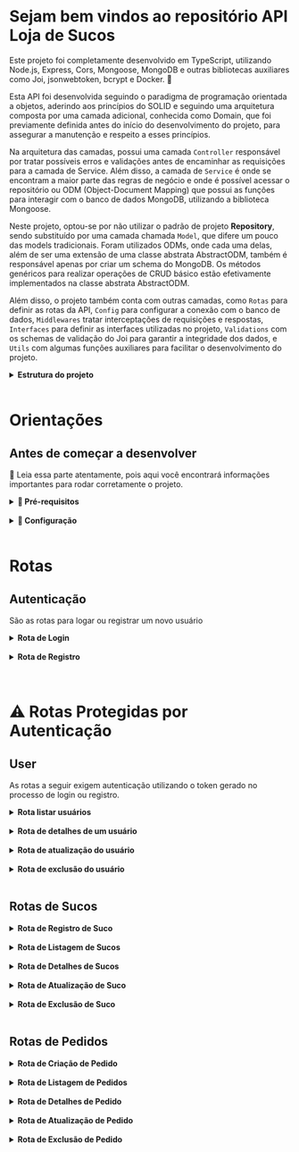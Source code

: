 # Sejam bem vindos ao repositório API Loja de Sucos

Este projeto foi completamente desenvolvido em TypeScript, utilizando Node.js, Express, Cors, Mongoose, MongoDB e outras bibliotecas auxiliares como Joi, jsonwebtoken, bcrypt e Docker. 🚀

Esta API foi desenvolvida seguindo o paradigma de programação orientada a objetos, aderindo aos princípios do SOLID e seguindo uma arquitetura composta por uma camada adicional, conhecida como Domain, que foi previamente definida antes do início do desenvolvimento do projeto, para assegurar a manutenção e respeito a esses princípios.

Na arquitetura das camadas, possui uma camada `Controller` responsável por tratar possíveis erros e validações antes de encaminhar as requisições para a camada de Service. Além disso, a camada de `Service` é onde se encontram a maior parte das regras de negócio e onde é possível acessar o repositório ou ODM (Object-Document Mapping) que possui as funções para interagir com o banco de dados MongoDB, utilizando a biblioteca Mongoose.

Neste projeto, optou-se por não utilizar o padrão de projeto <strong>Repository</strong>, sendo substituído por uma camada chamada `Model`, que difere um pouco das models tradicionais. Foram utilizados ODMs, onde cada uma delas, além de ser uma extensão de uma classe abstrata AbstractODM, também é responsável apenas por criar um schema do MongoDB. Os métodos genéricos para realizar operações de CRUD básico estão efetivamente implementados na classe abstrata AbstractODM.

Além disso, o projeto também conta com outras camadas, como `Rotas` para definir as rotas da API, `Config` para configurar a conexão com o banco de dados, `Middlewares` tratar interceptações de requisições e respostas, `Interfaces` para definir as interfaces utilizadas no projeto, `Validations` com os schemas de validação do Joi para garantir a integridade dos dados, e `Utils` com algumas funções auxiliares para facilitar o desenvolvimento do projeto.

<details>
<summary><strong> Estrutura do projeto</strong></summary><br />

O projeto é composto de 3 entidades importantes para sua estrutura:

1️⃣ **Banco de dados:**
  - Será um container docker MongoDB já configurado no docker-compose através de um serviço definido como `mongodb`.
  - Tem o papel de fornecer dados para o serviço de _backend_.

2️⃣ **Back-end:**
 - Deve rodar na porta `3030`,
 - A aplicação é inicializada a partir do arquivo `src/server.ts`; 

3️⃣ **Docker:**
  - O `docker-compose` tem a responsabilidade de unir todos os serviços conteinerizados (backend e db) e subir a API completa com o comando `docker-compose up -d`;
  - Você deve **verificar** se a porta `3030`está disponivel.

</details><br />

# Orientações

## Antes de começar a desenvolver
👀 Leia essa parte atentamente, pois aqui você encontrará informações importantes para rodar corretamente o projeto.

<details>
<summary><strong> 🔰 Pré-requisitos </strong></summary><br />

  1. 📦 Node.js (v14 ou superior)
  2. 🐳 Docker e Docker Compose instalados na máquina

</details><br />

<details>
<summary><strong> 🔰 Configuração </strong></summary><br />

  1. Clone o repositório `Usar link SSH`
  * `git clone https://github.com/Gabrielja2/projeto-mjv.git`

  2. Entre na pasta do repositório que você acabou de clonar:
  * `cd pasta-do-repositório`
  
  3. Instale as dependências [**Caso existam**]
  * `npm install`  

  4. Configure as variáveis de ambiente se necessário:
  * Preencha as variáveis de, como a URL do banco de dados MongoDB: MONGO_URL= `mongodb://localhost:27017/mjv-projec` e a porta do servidor node: PORT = `3000`

  5. Inicie os containers do Docker:
  * `docker-compose up -d`

  6. Dentro do terminal da imagem do node, inicie o servidor em modo de desenvolvimento:
  * `npm run start-dev` 

</details><br />


# Rotas

## Autenticação
São as rotas para logar ou registrar um novo usuário

<details>
<summary><strong>Rota de Login</strong></summary>

* Método: POST
* URL: /user/login
* Descrição: Realiza o login de um usuário cadastrado.
* Parâmetros de entrada:
  * email: String (obrigatório) - E-mail do usuário.
  * password: String (obrigatório) - Senha do usuário.
* Resposta de sucesso:
  * Código: 200
  * Corpo: Objeto contendo o token de autenticação do usuário.
</details><br />

<details>
<summary><strong>Rota de Registro</strong></summary>

* Método: POST
* URL: /user/register
* Descrição: Registra um novo usuário.
* Parâmetros de entrada:
  * username: String (obrigatório) - Nome do usuário.
  * email: String (obrigatório) - E-mail do usuário.
  * password: String (obrigatório) - Senha do usuário. 
* Resposta de sucesso:
  * Código: 201
  * Corpo: Objeto contendo o token de autenticação do usuário.
</details><br /><br />

# ⚠️ Rotas Protegidas por Autenticação

## User
As rotas a seguir exigem autenticação utilizando o token gerado no processo de login ou registro.

<details>
<summary><strong>Rota listar usuários</strong></summary>

* Método: GET
* URL: /user
* Descrição: Retorna as informações dos usuários.
* Resposta de sucesso:
  * Código: 200
  * Corpo: Objeto contendo as informações dos usuários.
</details><br />

<details>
<summary><strong>Rota de detalhes de um usuário</strong></summary>

* Método: GET
* URL: /user/:id
* Descrição: Retorna os detalhes de um usuário específico pelo seu ID.
* Resposta de sucesso:
  * Código: 200
  * Corpo: Objeto contendo as informações do usuário.
</details><br />

<details>
<summary><strong>Rota de atualização do usuário</strong></summary>

* Método: PUT
* URL: /user/:id
* Descrição: Atualiza as informações do usuário autenticado.
* Parâmetros de entrada:
  * username: String (opcional) - Novo nome do usuário.
  * email: String (opcional) - Novo e-mail do usuário.
* Resposta de sucesso:
  * Código: 200
  * Corpo: Objeto contendo as informações atualizadas do usuário.
</details><br />

<details>
<summary><strong>Rota de exclusão do usuário</strong></summary>

* Método: DELETE
* URL: /user/:id
* Descrição: Exclui um usuário.
* Resposta de sucesso:
  * Código: 200
  * Corpo: Objeto contendo uma mensagem de confirmação da exclusão.
</details><br />


## Rotas de Sucos

<details>
<summary><strong>Rota de Registro de Suco</strong></summary>

* Método: POST
* URL: /juice
* Descrição: Registra um novo suco na loja de sucos. Requer autenticação de um usuário.
* Parâmetros de entrada:
  * flavor: String (obrigatório) - Sabor do suco.
  * description: String (obrigatório) - Descrição do suco.
  * price: Number (obrigatório) - Preço do suco.
  * size: String (obrigatório) - Tamanho do copo de suco.
* Resposta de sucesso:
  * Código: 201
  * Corpo: Objeto contendo as informações do suco registrado.
</details><br />

<details>
<summary><strong>Rota de Listagem de Sucos</strong></summary>

* Método: GET
* URL: /juice
* Descrição: Retorna a lista de sucos cadastrados na loja de sucos.
* Resposta de sucesso:
  * Código: 200
  * Corpo: Array contendo os objetos dos sucos cadastrados.
</details><br />

<details>
<summary><strong>Rota de Detalhes de Sucos</strong></summary>

* Método: GET
* URL: /juice/:id
* Descrição: Retorna os detalhes de um suco específico pelo seu ID.
* Parâmetros de entrada:
  * id: String (obrigatório) - ID do suco.
* Resposta de sucesso:
  * Código: 200
  * Corpo: Objeto contendo as informações do suco específico.
</details><br />

<details>
<summary><strong>Rota de Atualização de Suco</strong></summary>

* Método: PUT
* URL: /juice/:id
* Descrição: Atualiza as informações de um suco específico pelo seu ID. Requer autenticação de um usuário com a função de vendedor.
* Parâmetros de entrada:
  * id: String (obrigatório) - ID do suco.
  * flavor: String (opcional) - Novo sabor do suco.
  * description: String (opcional) - Nova descrição do suco.
  * price: Number (opcional) - Novo preço do suco.
  * size:  String (opcional) - Novo tamanho do copo de suco.
* Resposta de sucesso:
  * Código: 200
  * Corpo: Objeto contendo as informações atualizadas do suco específico.
</details><br />

<details>
<summary><strong>Rota de Exclusão de Suco</strong></summary>

* Método: DELETE
* URL: /juice/:id
* Descrição: Exclui um suco específico pelo seu ID. Requer autenticação de um usuário com a função de vendedor.
* Parâmetros de entrada:
  * id: String (obrigatório) - ID do suco.
* Resposta de sucesso:
  * Código: 200
  * Corpo: Objeto contendo uma mensagem de confirmação da exclusão.
</details><br />


## Rotas de Pedidos

<details>
<summary><strong>Rota de Criação de Pedido</strong></summary>

* Método: POST
* URL: /order
* Descrição: Cria um novo pedido na loja de sucos. Requer autenticação de um usuário com a função de cliente.
* Parâmetros de entrada:
  * username: String (obrigatório) - Nome do usuário que está fazendo um pedido.
  * quantity: Number (obrigatório) - Quantidade do suco a ser adicionado ao pedido.
  * flavor: String (obrigatório) - Sabor do suco a ser adicionado ao pedido.
  * size: String (obrigatório) - Tamanho do copo de suco a ser adicionado ao pedido.
* Resposta de sucesso:
  * Código: 201
  * Corpo: Objeto contendo as informações do pedido criado.
</details><br />

<details>
<summary><strong>Rota de Listagem de Pedidos</strong></summary>

* Método: GET
* URL: /order
* Descrição: Retorna a lista de pedidos cadastrados na loja de sucos de um usuário específico. Requer autenticação de um usuário com a função de cliente.
* Resposta de sucesso:
  * Código: 200
  * Corpo: Array contendo os objetos dos pedidos cadastrados pelo usuário.
</details><br />

<details>
<summary><strong>Rota de Detalhes de Pedido</strong></summary>

* Método: GET
* URL: /order/:id
* Descrição: Retorna os detalhes de um pedido específico pelo seu ID. Requer autenticação de um usuário com a função de cliente.
* Parâmetros de entrada:
  * id: String (obrigatório) - ID do pedido.
* Resposta de sucesso:
  * Código: 200
  * Corpo: Objeto contendo as informações do pedido específico.
</details><br />

<details>
<summary><strong>Rota de Atualização de Pedido</strong></summary>

* Método: PUT
* URL: /order/:id
* Descrição: Atualiza as informações de um pedido específico pelo seu ID. Requer autenticação de um usuário com a função de cliente.
* Parâmetros de entrada:
  * id: String (obrigatório) - ID do pedido.
  * quantity: Number (opcional) - Nova quantidade de suco.
  * flavor: String (opcional) - Novo sabor do suco.
  * size: String (opcional) - Novo tamanho do copo de suco.
* Resposta de sucesso:
  * Código: 200
  * Corpo: Objeto contendo as informações atualizadas do pedido específico.
</details><br />

<details>
<summary><strong>Rota de Exclusão de Pedido</strong></summary>

* Método: DELETE
* URL: /order/:id
* Descrição: Exclui um pedido específico pelo seu ID. Requer autenticação de um usuário com a função de cliente.
* Parâmetros de entrada:
  * id: String (obrigatório) - ID do pedido.
* Resposta de sucesso:
  * Código: 200
  * Corpo: Objeto contendo uma mensagem de confirmação da exclusão.
</details><br />

